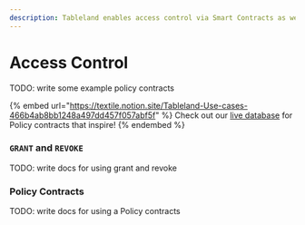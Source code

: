 ```yaml
---
description: Tableland enables access control via Smart Contracts as well as `GRANT` and `REVOKE` statements, which means you can create any rule you can write into a Smart Contract!
---
```


# Access Control


TODO: write some example policy contracts

{% embed url="https://textile.notion.site/Tableland-Use-cases-466b4ab8bb1248a497dd457f057abf5f" %}
Check out our [live database](https://textile.notion.site/Tableland-Use-cases-466b4ab8bb1248a497dd457f057abf5f) for Policy contracts that inspire!
{% endembed %}

### `GRANT` and `REVOKE`

TODO: write docs for using grant and revoke

### Policy Contracts

TODO: write docs for using a Policy contracts

